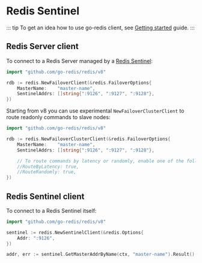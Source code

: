 # Redis Sentinel

<!-- prettier-ignore -->
::: tip
To get an idea how to use go-redis client, see [Getting started](server.md) guide.
:::

## Redis Server client

To connect to a Redis Server managed by a [Redis Sentinel](https://redis.io/topics/sentinel):

```go
import "github.com/go-redis/redis/v8"

rdb := redis.NewFailoverClient(&redis.FailoverOptions{
    MasterName:    "master-name",
    SentinelAddrs: []string{":9126", ":9127", ":9128"},
})
```

Starting from v8 you can use experimental `NewFailoverClusterClient` to route readonly commands to
slave nodes:

```go
import "github.com/go-redis/redis/v8"

rdb := redis.NewFailoverClusterClient(&redis.FailoverOptions{
    MasterName:    "master-name",
    SentinelAddrs: []string{":9126", ":9127", ":9128"},

    // To route commands by latency or randomly, enable one of the following.
    //RouteByLatency: true,
    //RouteRandomly: true,
})
```

## Redis Sentinel client

To connect to a Redis Sentinel itself:

```go
import "github.com/go-redis/redis/v8"

sentinel := redis.NewSentinelClient(&redis.Options{
    Addr: ":9126",
})

addr, err := sentinel.GetMasterAddrByName(ctx, "master-name").Result()
```
